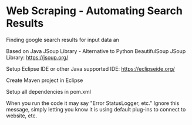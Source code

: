 # Web Scraping - Automating Search Results

Finding google search results for input data an


Based on Java JSoup Library - Alternative to Python BeautifulSoup
JSoup Library: https://jsoup.org/

Setup Eclipse IDE or other Java supported IDE: https://eclipseide.org/

Create Maven project in Eclipse

Setup all dependencies in pom.xml 

When you run the code it may say "Error StatusLogger, etc." Ignore this message, simply letting you know it is using default plug-ins to connect to website, etc.

